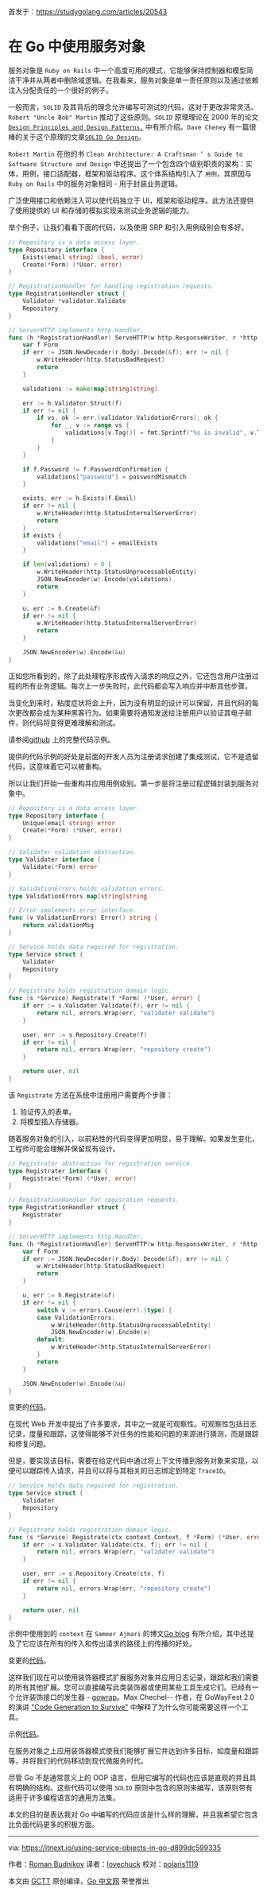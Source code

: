 首发于：https://studygolang.com/articles/20543

# 在 Go 中使用服务对象

服务对象是 `Ruby on Rails` 中一个高度可用的模式，它能够保持控制器和模型简洁干净并从两者中删除域逻辑。在我看来，服务对象是单一责任原则以及通过依赖注入分配责任的一个很好的例子。

一般而言，`SOLID` 及其背后的理念允许编写可测试的代码，这对于更改非常灵活。`Robert "Uncle Bob" Martin` 推动了这些原则。`SOLID` 原理理论在 2000 年的论文 [`Design Principles and Design Patterns.`](https://fi.ort.edu.uy/innovaportal/file/2032/1/design_principles.pdf) 中有所介绍。`Dave Cheney` 有一篇很棒的关于这个原理的文章[`SOLID Go Design`](https://dave.cheney.net/2016/08/20/solid-go-design)。

`Robert Martin` 在他的书 `Clean Architecture: A Craftsman ’ s Guide to Software Structure and Design` 中还提出了一个包含四个级别职责的架构：实体，用例，接口适配器，框架和驱动程序。这个体系结构引入了 ` 用例 `，其原因与 `Ruby on Rails` 中的服务对象相同 - 用于封装业务逻辑。

广泛使用接口和依赖注入可以使代码独立于 UI，框架和驱动程序。此方法还提供了使用提供的 UI 和存储的模拟实现来测试业务逻辑的能力。

举个例子，让我们看看下面的代码，以及使用 SRP 和引入用例级别会有多好。

```go
// Repository is a data access layer.
type Repository interface {
    Exists(email string) (bool, error)
    Create(*Form) (*User, error)
}

// RegistrationHandler for handling registration requests.
type RegistrationHandler struct {
    Validator *validator.Validate
    Repository
}

// ServerHTTP implements http.Handler.
func (h *RegistrationHandler) ServeHTTP(w http.ResponseWriter, r *http.Request) {
    var f Form
    if err := JSON.NewDecoder(r.Body).Decode(&f); err != nil {
        w.WriteHeader(http.StatusBadRequest)
        return
    }

    validations := make(map[string]string)

    err := h.Validator.Struct(f)
    if err != nil {
        if vs, ok := err.(validator.ValidationErrors); ok {
            for _, v := range vs {
                validations[v.Tag()] = fmt.Sprintf("%s is invalid", v.Tag())
            }
        }
    }

    if f.Password != f.PasswordConfirmation {
        validations["password"] = passwordMismatch
    }

    exists, err := h.Exists(f.Email)
    if err != nil {
        w.WriteHeader(http.StatusInternalServerError)
        return
    }
    if exists {
        validations["email"] = emailExists
    }

    if len(validations) > 0 {
        w.WriteHeader(http.StatusUnprocessableEntity)
        JSON.NewEncoder(w).Encode(validations)
        return
    }

    u, err := h.Create(&f)
    if err != nil {
        w.WriteHeader(http.StatusInternalServerError)
        return
    }

    JSON.NewEncoder(w).Encode(&u)
}
```

正如您所看到的，除了此处理程序形成传入请求的响应之外，它还包含用户注册过程的所有业务逻辑。每次上一步失败时，此代码都会写入响应并中断其他步骤。

当变化到来时，粘度症状将会上升，因为没有明显的设计可以保留，并且代码的每次更改都会成为某种黑客行为。如果需要将通知发送给注册用户以验证其电子邮件，则代码将变得更难理解和测试。

请参阅[github](https://github.com/romanyx/service_object) 上的完整代码示例。

提供的代码示例的好处是前面的开发人员为注册请求创建了集成测试，它不是遗留代码，这意味着它可以被重构。

所以让我们开始一些重构并应用用例级别。第一步是将注册过程逻辑封装到服务对象中。

```go
// Repository is a data access layer.
type Repository interface {
    Unique(email string) error
    Create(*Form) (*User, error)
}

// Validater validation abstraction.
type Validater interface {
    Validate(*Form) error
}

// ValidationErrors holds validation errors.
type ValidationErrors map[string]string

// Error implements error interface.
func (v ValidationErrors) Error() string {
    return validationMsg
}

// Service holds data required for registration.
type Service struct {
    Validater
    Repository
}

// Registrate holds registration domain logic.
func (s *Service) Registrate(f *Form) (*User, error) {
    if err := s.Validater.Validate(f); err != nil {
        return nil, errors.Wrap(err, "validater validate")
    }

    user, err := s.Repository.Create(f)
    if err != nil {
        return nil, errors.Wrap(err, "repository create")
    }

    return user, nil
}
```

该 `Registrate` 方法在系统中注册用户需要两个步骤：

1. 验证传入的表单。
2. 将模型插入存储器。

随着服务对象的引入，以前粘性的代码变得更加明显，易于理解。如果发生变化，工程师可能会理解并保留现有设计。

```go
// Registrater abstraction for registration service.
type Registrater interface {
    Registrate(*Form) (*User, error)
}

// RegistrationHandler for regisration requests.
type RegistrationHandler struct {
    Registrater
}

// ServerHTTP implements http.Handler.
func (h *RegistrationHandler) ServeHTTP(w http.ResponseWriter, r *http.Request) {
    var f Form
    if err := JSON.NewDecoder(r.Body).Decode(&f); err != nil {
        w.WriteHeader(http.StatusBadRequest)
        return
    }

    u, err := h.Registrate(&f)
    if err != nil {
        switch v := errors.Cause(err).(type) {
        case ValidationErrors:
            w.WriteHeader(http.StatusUnprocessableEntity)
            JSON.NewEncoder(w).Encode(v)
        default:
            w.WriteHeader(http.StatusInternalServerError)
        }
        return
    }

    JSON.NewEncoder(w).Encode(&u)
}
```

变更的[代码](https://github.com/romanyx/service_object/pull/1/files)。

在现代 Web 开发中提出了许多要求，其中之一就是可观察性。可观察性包括日志记录，度量和跟踪，这使得能够不对任务的性能和问题的来源进行猜测，而是跟踪和修复问题。

但是，要实现该目标，需要在给定代码中通过将上下文传播到服务对象来实现，以便可以跟踪传入请求，并且可以将与其相关的日志绑定到特定 `TraceID`。

```go
// Service holds data required for registration.
type Service struct {
    Validater
    Repository
}

// Registrate holds registration domain logic.
func (s *Service) Registrate(ctx context.Context, f *Form) (*User, error) {
    if err := s.Validater.Validate(ctx, f); err != nil {
        return nil, errors.Wrap(err, "validater validate")
    }

    user, err := s.Repository.Create(ctx, f)
    if err != nil {
        return nil, errors.Wrap(err, "repository create")
    }

    return user, nil
}
```

示例中使用到的 `context` 在 `Sameer Ajmari` 的博文[Go blog](https://blog.golang.org/context) 有所介绍，其中还提及了它应该在所有的传入和传出请求的路径上的传播的好处。

变更的[代码](https://github.com/romanyx/service_object/pull/2/files)。

这样我们现在可以使用装饰器模式扩展服务对象并应用日志记录，跟踪和我们需要的所有其他扩展。您可以直接编写此类装饰器或使用某些工具生成它们。已经有一个允许装饰接口的发生器 - [gowrap](https://github.com/hexdigest/gowrap)。Max Chechel-- 作者，在 GoWayFest 2.0 的演讲 ["Code Generation to Survive"](https://www.youtube.com/watch?v=pFFfurrCEcM) 中解释了为什么你可能需要这样一个工具。

示例[代码](https://github.com/romanyx/service_object/pull/3/files)。

在服务对象之上应用装饰器模式使我们能够扩展它并达到许多目标，如度量和跟踪等，并将我们的代码移动到现代微服务时代。

尽管 Go 不是通常意义上的 OOP 语言，但用它编写的代码也应该是直观的并且具有明确的结构。这些代码可以使用 `SOLID` 原则中包含的原则来编写，该原则带有适用于许多编程语言的通用方法集。

本文的目的是表达我对 Go 中编写的代码应该是什么样的理解，并且我希望它包含比负面代码更多的积极方面。

---

via: https://itnext.io/using-service-objects-in-go-d899dc599335

作者：[Roman Budnikov](https://itnext.io/@romanyx90)
译者：[lovechuck](https://github.com/lovechuck)
校对：[polaris1119](https://github.com/polaris1119)

本文由 [GCTT](https://github.com/studygolang/GCTT) 原创编译，[Go 中文网](https://studygolang.com/) 荣誉推出
